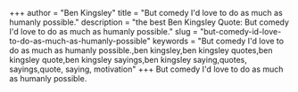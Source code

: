 +++
author = "Ben Kingsley"
title = "But comedy I'd love to do as much as humanly possible."
description = "the best Ben Kingsley Quote: But comedy I'd love to do as much as humanly possible."
slug = "but-comedy-id-love-to-do-as-much-as-humanly-possible"
keywords = "But comedy I'd love to do as much as humanly possible.,ben kingsley,ben kingsley quotes,ben kingsley quote,ben kingsley sayings,ben kingsley saying,quotes, sayings,quote, saying, motivation"
+++
But comedy I'd love to do as much as humanly possible.

